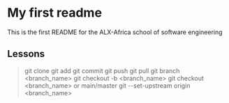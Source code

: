 # My first readme
This is the first README for the ALX-Africa school of software engineering

## Lessons
> git clone
> git add
> git commit
> git push
> git pull
> git branch <branch_name>
> git checkout -b <branch_name>
> git checkout <branch_name> or main/master
> git --set-upstream origin <branch_name>

